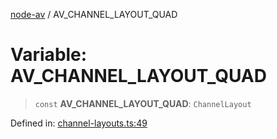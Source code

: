 [node-av](../globals.md) / AV\_CHANNEL\_LAYOUT\_QUAD

# Variable: AV\_CHANNEL\_LAYOUT\_QUAD

> `const` **AV\_CHANNEL\_LAYOUT\_QUAD**: `ChannelLayout`

Defined in: [channel-layouts.ts:49](https://github.com/seydx/av/blob/f8631fc881b394300b1479f511d55cf1c370a87f/src/constants/channel-layouts.ts#L49)
